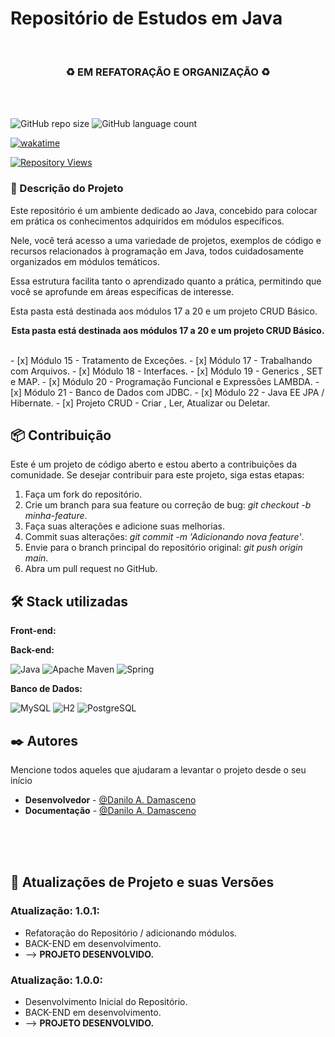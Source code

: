 
# Repositório de Estudos em Java

 </br>

<div align="center">

### ♻️ EM REFATORAÇÃO E ORGANIZAÇÃO ♻️
</div>

 </br> </br>

![GitHub repo size](https://img.shields.io/github/repo-size/DaniloADamasceno/Curso-de-JAVA?style=for-the-badge)
![GitHub language count](https://img.shields.io/github/languages/count/DaniloADamasceno/Curso-de-JAVA?style=for-the-badge)

[![wakatime](https://wakatime.com/badge/user/e7f2e494-878d-4290-9a2b-cc473da48b8a/project/e88985b4-8245-413f-9f38-e22a5fec5ee6.svg)](https://wakatime.com/badge/user/e7f2e494-878d-4290-9a2b-cc473da48b8a/project/e88985b4-8245-413f-9f38-e22a5fec5ee6)

[![Repository Views](https://komarev.com/ghpvc/?username=DaniloADamascenoCurso&label=Views&color=brightgreen)](https://github.com/DaniloADamasceno/Curso-de-JAVA)

### 📃 Descrição do Projeto


Este repositório é um ambiente dedicado ao Java, concebido para colocar em prática os conhecimentos adquiridos em módulos específicos.

Nele, você terá acesso a uma variedade de projetos, exemplos de código e recursos relacionados à programação em Java, todos cuidadosamente organizados em módulos temáticos. 

Essa estrutura facilita tanto o aprendizado quanto a prática, permitindo que você se aprofunde em áreas específicas de interesse.

 Esta pasta está destinada aos módulos 17 a 20 e um projeto CRUD Básico.


<div align="center">

**Esta pasta está destinada aos módulos 17 a 20 e um projeto CRUD Básico.**
</div>
 
</br>
- [x] Módulo 15 - Tratamento de Exceções.
- [x] Módulo 17 - Trabalhando com Arquivos.
- [x] Módulo 18 - Interfaces.
- [x] Módulo 19 - Generics , SET e MAP.
- [x] Módulo 20 - Programação Funcional e Expressões LAMBDA.
- [x] Módulo 21 - Banco de Dados com JDBC. 
- [x] Módulo 22 - Java EE JPA / Hibernate.
- [x] Projeto CRUD - Criar , Ler, Atualizar ou Deletar.


## 📦 Contribuição

Este é um projeto de código aberto e estou aberto a contribuições da comunidade.
Se desejar contribuir para este projeto, siga estas etapas:

1. Faça um fork do repositório.
2. Crie um branch para sua feature ou correção de bug: *git checkout -b minha-feature*.
3. Faça suas alterações e adicione suas melhorias.
4. Commit suas alterações: *git commit -m 'Adicionando nova feature'*.
5. Envie para o branch principal do repositório original: *git push origin main*.
6. Abra um pull request no GitHub.

## 🛠️ Stack utilizadas

**Front-end:**


**Back-end:**

![Java](https://img.shields.io/badge/Java-ED8B00?style=for-the-badge&logo=openjdk&logoColor=white "Badge Java")
![Apache Maven](https://img.shields.io/badge/Apache%20Maven-C71A36?style=for-the-badge&logo=Apache%20Maven&logoColor=white)
![Spring](https://img.shields.io/badge/spring-%236DB33F.svg?style=for-the-badge&logo=spring&logoColor=white)

**Banco de Dados:**

![MySQL](https://img.shields.io/badge/mysql-%2300f.svg?style=for-the-badge&logo=mysql&logoColor=white)
![H2](https://img.shields.io/badge/H2-87D37C?style=for-the-badge&logo=H2&logoColor=white)
![PostgreSQL](https://img.shields.io/badge/PostgreSQL-316192?style=for-the-badge&logo=postgresql&logoColor=white)


## ✒️ Autores

Mencione todos aqueles que ajudaram a levantar o projeto desde o seu início

* **Desenvolvedor** -  [@Danilo A. Damasceno](https://github.com/DaniloADamasceno/)
* **Documentação** -   [@Danilo A. Damasceno](https://github.com/DaniloADamasceno/)


</br></br></br>
</hr>

## 📄 Atualizações de Projeto e suas Versões


### **Atualização**: 1.0.1:

- Refatoração do Repositório / adicionando módulos.
- BACK-END em desenvolvimento.
- --> **PROJETO DESENVOLVIDO.**
  </br>

### **Atualização**: 1.0.0:

- Desenvolvimento Inicial do Repositório.
- BACK-END em desenvolvimento.
- --> **PROJETO DESENVOLVIDO.**
  </br>
